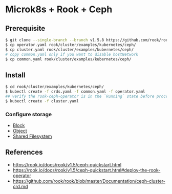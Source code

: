 # Microk8s + Rook + Ceph

## Prerequisite

```bash
$ git clone --single-branch --branch v1.5.8 https://github.com/rook/rook.git
$ cp operator.yaml rook/cluster/examples/kubernetes/ceph/
$ cp cluster.yaml rook/cluster/examples/kubernetes/ceph/
# copy common.yaml only if you want to disable hostNetwork
$ cp common.yaml rook/cluster/examples/kubernetes/ceph/
```

## Install

```bash
$ cd rook/cluster/examples/kubernetes/ceph/
$ kubectl create -f crds.yaml -f common.yaml -f operator.yaml
## verify the rook-ceph-operator is in the `Running` state before proceeding
$ kubectl create -f cluster.yaml
```

### Configure storage

- [Block](https://rook.io/docs/rook/v1.5/ceph-block.html)
- [Object](https://rook.io/docs/rook/v1.5/ceph-object.html)
- [Shared Filesystem](https://rook.io/docs/rook/v1.5/ceph-filesystem.html)

## References

- https://rook.io/docs/rook/v1.5/ceph-quickstart.html
- https://rook.io/docs/rook/v1.5/ceph-quickstart.html#deploy-the-rook-operator
- https://github.com/rook/rook/blob/master/Documentation/ceph-cluster-crd.md
